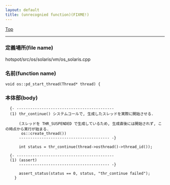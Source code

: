 ```yaml
---
layout: default
title: (unrecognied function)(FIXME!)
---
```

[Top](../index.html)

--- 
### 定義場所(file name)
hotspot/src/os/solaris/vm/os_solaris.cpp

### 名前(function name)
```
void os::pd_start_thread(Thread* thread) {
```

### 本体部(body)
```
  {- -------------------------------------------
  (1) thr_continue() システムコールで, 生成したスレッドを実際に開始させる.
  
      (スレッドを THR_SUSPENDED で生成しているため, 生成直後には開始されず, この時点から実行が始まる.
       os::create_thread())
      ---------------------------------------- -}

	  int status = thr_continue(thread->osthread()->thread_id());

  {- -------------------------------------------
  (1) (assert)
      ---------------------------------------- -}

	  assert_status(status == 0, status, "thr_continue failed");
	}
	
```


